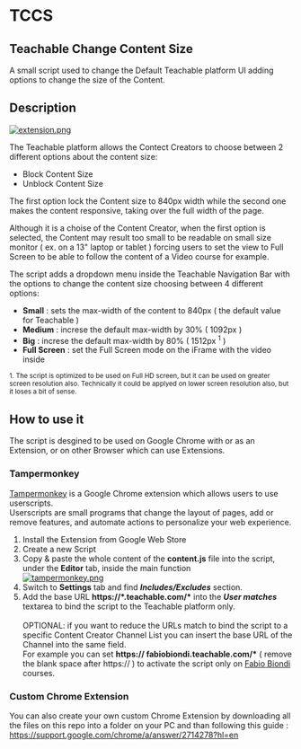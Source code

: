 # TCCS
## Teachable Change Content Size
A small script used to change the Default Teachable platform UI adding options to change the size of the Content.

## Description

[![extension.png](https://i.postimg.cc/qM94kTS1/extension.png)](https://postimg.cc/PPzB4BtD)

The Teachable platform allows the Contect Creators to choose between 2 different options about the content size:

 - Block Content Size
 - Unblock Content Size

The first option lock the Content size to 840px width while the second one makes the content responsive, taking over the full width of the page.

Although it is a choise of the Content Creator, when the first option is selected, the Content may result too small to be readable on small size monitor ( ex. on a 13" laptop or tablet ) forcing users to set the view to Full Screen to be able to follow the content of a Video course for example.

The script adds a dropdown menu inside the Teachable Navigation Bar with the options to change the content size choosing between 4 different options:
- **Small** : sets the max-width of the content to 840px ( the default value for Teachable )
- **Medium** : increse the default max-width by 30% ( 1092px )
- **Big** : increse the default max-width by 80% ( 1512px <sup>1</sup> )
- **Full Screen** : set the Full Screen mode on the iFrame with the video inside

<sup>1. The script is optimized to be used on Full HD screen, but it can be used on greater screen resolution also. 
Technically it could be applyed on lower screen resolution also, but it loses a bit of sense.</sup>

## How to use it

The script is desgined to be used on Google Chrome with or as an Extension, or on other Browser which can use Extensions.

### Tampermonkey
[Tampermonkey](https://chromewebstore.google.com/detail/tampermonkey/dhdgffkkebhmkfjojejmpbldmpobfkfo) is a Google Chrome extension which allows users to use userscripts.<br />
Userscripts are small programs that change the layout of pages, add or remove features, and automate actions to personalize your web experience.

1. Install the Extension from Google Web Store
2. Create a new Script
3. Copy & paste the whole content of the **content.js** file into the script, under the **Editor** tab, inside the main function<br />
[![tampermonkey.png](https://i.postimg.cc/mr3MsRZ9/tampermonkey.png)](https://postimg.cc/f3LkcG9W)
4. Switch to **Settings** tab and find **_Includes/Excludes_** section.
5. Add the base URL __https://\*.teachable.com/\*__ into the **_User matches_** textarea to bind the script to the Teachable platform only.<br /><br />
OPTIONAL: if you want to reduce the URLs match to bind the script to a specific Content Creator Channel List you can insert the base URL of the Channel into the same field.<br />
For example you can set __https:// fabiobiondi.teachable.com/\*__ ( remove the blank space after https:// ) to activate the script only on [Fabio Biondi](https://www.fabiobiondi.dev/) courses.

### Custom Chrome Extension
You can also create your own custom Chrome Extension by downloading all the files on this repo into a folder on your PC and than following this guide : https://support.google.com/chrome/a/answer/2714278?hl=en
